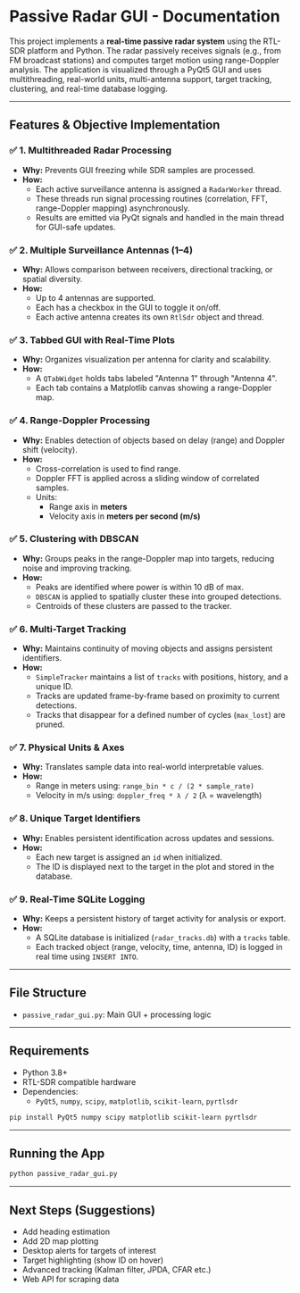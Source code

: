 
# Passive Radar GUI - Documentation

This project implements a **real-time passive radar system** using the RTL-SDR platform and Python. The radar passively receives signals (e.g., from FM broadcast stations) and computes target motion using range-Doppler analysis. The application is visualized through a PyQt5 GUI and uses multithreading, real-world units, multi-antenna support, target tracking, clustering, and real-time database logging.

---

## Features & Objective Implementation

### ✅ 1. **Multithreaded Radar Processing**
- **Why:** Prevents GUI freezing while SDR samples are processed.
- **How:** 
  - Each active surveillance antenna is assigned a `RadarWorker` thread.
  - These threads run signal processing routines (correlation, FFT, range-Doppler mapping) asynchronously.
  - Results are emitted via PyQt signals and handled in the main thread for GUI-safe updates.

### ✅ 2. **Multiple Surveillance Antennas (1–4)**
- **Why:** Allows comparison between receivers, directional tracking, or spatial diversity.
- **How:** 
  - Up to 4 antennas are supported.
  - Each has a checkbox in the GUI to toggle it on/off.
  - Each active antenna creates its own `RtlSdr` object and thread.

### ✅ 3. **Tabbed GUI with Real-Time Plots**
- **Why:** Organizes visualization per antenna for clarity and scalability.
- **How:** 
  - A `QTabWidget` holds tabs labeled "Antenna 1" through "Antenna 4".
  - Each tab contains a Matplotlib canvas showing a range-Doppler map.

### ✅ 4. **Range-Doppler Processing**
- **Why:** Enables detection of objects based on delay (range) and Doppler shift (velocity).
- **How:**
  - Cross-correlation is used to find range.
  - Doppler FFT is applied across a sliding window of correlated samples.
  - Units:
    - Range axis in **meters**
    - Velocity axis in **meters per second (m/s)**

### ✅ 5. **Clustering with DBSCAN**
- **Why:** Groups peaks in the range-Doppler map into targets, reducing noise and improving tracking.
- **How:**
  - Peaks are identified where power is within 10 dB of max.
  - `DBSCAN` is applied to spatially cluster these into grouped detections.
  - Centroids of these clusters are passed to the tracker.

### ✅ 6. **Multi-Target Tracking**
- **Why:** Maintains continuity of moving objects and assigns persistent identifiers.
- **How:**
  - `SimpleTracker` maintains a list of `tracks` with positions, history, and a unique ID.
  - Tracks are updated frame-by-frame based on proximity to current detections.
  - Tracks that disappear for a defined number of cycles (`max_lost`) are pruned.

### ✅ 7. **Physical Units & Axes**
- **Why:** Translates sample data into real-world interpretable values.
- **How:**
  - Range in meters using: `range_bin * c / (2 * sample_rate)`
  - Velocity in m/s using: `doppler_freq * λ / 2` (λ = wavelength)

### ✅ 8. **Unique Target Identifiers**
- **Why:** Enables persistent identification across updates and sessions.
- **How:**
  - Each new target is assigned an `id` when initialized.
  - The ID is displayed next to the target in the plot and stored in the database.

### ✅ 9. **Real-Time SQLite Logging**
- **Why:** Keeps a persistent history of target activity for analysis or export.
- **How:**
  - A SQLite database is initialized (`radar_tracks.db`) with a `tracks` table.
  - Each tracked object (range, velocity, time, antenna, ID) is logged in real time using `INSERT INTO`.

---

## File Structure

- `passive_radar_gui.py`: Main GUI + processing logic

---

## Requirements

- Python 3.8+
- RTL-SDR compatible hardware
- Dependencies:
  - `PyQt5`, `numpy`, `scipy`, `matplotlib`, `scikit-learn`, `pyrtlsdr`

```bash
pip install PyQt5 numpy scipy matplotlib scikit-learn pyrtlsdr
```

---

## Running the App

```bash
python passive_radar_gui.py
```

---

## Next Steps (Suggestions)
- Add heading estimation
- Add 2D map plotting
- Desktop alerts for targets of interest
- Target highlighting (show ID on hover)
- Advanced tracking (Kalman filter, JPDA, CFAR etc.)
- Web API for scraping data
